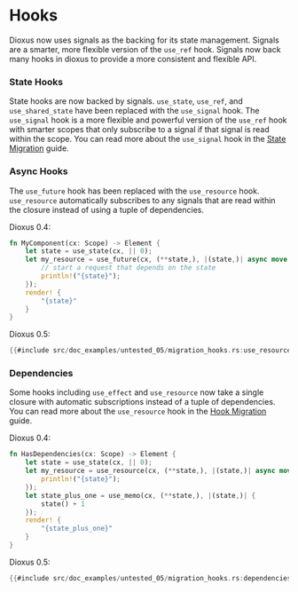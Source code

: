 # Hooks

Dioxus now uses signals as the backing for its state management. Signals are a smarter, more flexible version of the `use_ref` hook. Signals now back many hooks in dioxus to provide a more consistent and flexible API.

### State Hooks

State hooks are now backed by signals. `use_state`, `use_ref`, and `use_shared_state` have been replaced with the `use_signal` hook. The `use_signal` hook is a more flexible and powerful version of the `use_ref` hook with smarter scopes that only subscribe to a signal if that signal is read within the scope. You can read more about the `use_signal` hook in the [State Migration](state.md) guide.

### Async Hooks

The `use_future` hook has been replaced with the `use_resource` hook. `use_resource` automatically subscribes to any signals that are read within the closure instead of using a tuple of dependencies.

Dioxus 0.4:

```rust
fn MyComponent(cx: Scope) -> Element {
	let state = use_state(cx, || 0);
	let my_resource = use_future(cx, (**state,), |(state,)| async move {
		// start a request that depends on the state
		println!("{state}");
	});
	render! {
		"{state}"
	}
}
```

Dioxus 0.5:

```rust
{{#include src/doc_examples/untested_05/migration_hooks.rs:use_resource}}
```

### Dependencies

Some hooks including `use_effect` and `use_resource` now take a single closure with automatic subscriptions instead of a tuple of dependencies. You can read more about the `use_resource` hook in the [Hook Migration](hooks.md) guide.

Dioxus 0.4:

```rust
fn HasDependencies(cx: Scope) -> Element {
	let state = use_state(cx, || 0);
	let my_resource = use_resource(cx, (**state,), |(state,)| async move {
		println!("{state}");
	});
	let state_plus_one = use_memo(cx, (**state,), |(state,)| {
		state() + 1
	});
	render! {
		"{state_plus_one}"
	}
}
```

Dioxus 0.5:

```rust
{{#include src/doc_examples/untested_05/migration_hooks.rs:dependencies}}
```
